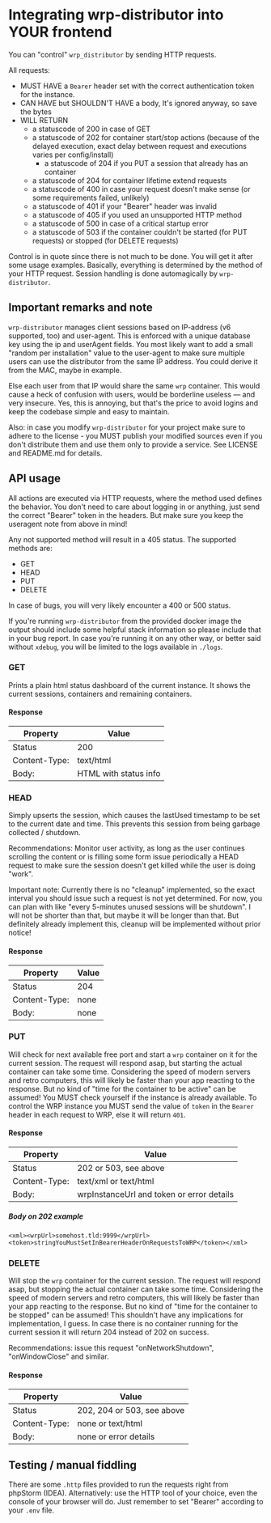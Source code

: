 # Integrating wrp-distributor into YOUR frontend #

You can "control" `wrp_distributor` by sending HTTP requests.

All requests:

- MUST HAVE a `Bearer` header set with the correct authentication token for the instance.
- CAN HAVE but SHOULDN'T HAVE a body, It's ignored anyway, so save the bytes
- WILL RETURN 
	- a statuscode of 200 in case of GET
	- a statuscode of 202 for container start/stop actions (because of the delayed execution, exact delay between request and executions varies per config/install)
        - a statuscode of 204 if you PUT a session that already has an container
	- a statuscode of 204 for container lifetime extend requests
	- a statuscode of 400 in case your request doesn't make sense (or some requirements failed, unlikely)
	- a statuscode of 401 if your "Bearer" header was invalid
	- a statuscode of 405 if you used an unsupported HTTP method
    - a statuscode of 500 in case of a critical startup error
	- a statuscode of 503 if the container couldn't be started (for PUT requests) or stopped (for DELETE requests)

Control is in quote since there is not much to be done.
You will get it after some usage examples. 
Basically, everything is determined by the method of your HTTP request.
Session handling is done automagically by `wrp-distributor`.

## Important remarks and note ##

`wrp-distributor` manages client sessions based on IP-address (v6 supported, too) and user-agent. This is enforced with a unique database
key using the ip and userAgent fields. You most likely want to add a small "random per installation" value to the user-agent to make sure 
multiple users can use the distributor from the same IP address. You could derive it from the MAC, maybe in example. 

Else each user from that IP would share the same `wrp` container.
This would cause a heck of confusion with users, would be borderline useless — and very insecure.
Yes, this is annoying, but that's the price to avoid logins and keep the codebase simple and easy to maintain.

Also: in case you modify `wrp-distributor` for your project make sure to adhere to the license - you MUST publish your modified sources even
if you don't distribute them and use them only to provide a service. See LICENSE and README.md for details.


## API usage ##

All actions are executed via HTTP requests, where the method used defines the behavior. You don't need to care about logging in or anything,
just send the correct "Bearer" token in the headers. But make sure you keep the useragent note from above in mind!

Any not supported method will result in a 405 status. The supported methods are:
- GET
- HEAD
- PUT
- DELETE

In case of bugs, you will very likely encounter a 400 or 500 status.

If you're running `wrp-distributor` from
the provided docker image the output should include some helpful stack information so please 
include that in your bug report.
In case you're running it on any other way, or better said without `xdebug`, you will be limited to the logs
available in `./logs`.

### GET ###

Prints a plain html status dashboard of the current instance. It shows the current sessions, containers and remaining containers.

#### Response ####
| Property      | Value                 |
|---------------|-----------------------|
| Status        | 200                   |
| Content-Type: | text/html             |
| Body:         | HTML with status info |

### HEAD ### 

Simply upserts the session, which causes the lastUsed timestamp to be set to the current date and time. This prevents this session from
being garbage collected / shutdown. 

Recommendations: Monitor user activity,
as long as the user continues scrolling the content or is filling some form issue periodically a 
HEAD request to make sure the session doesn't get killed while the user is doing "work".

Important note: 
Currently there is no "cleanup" implemented, 
so the exact interval you should issue such a request is not yet determined.
For now, you can plan with like "every 5-minutes unused sessions will be shutdown". I will not be shorter than that, but maybe it will be longer than that.
But definitely already implement this, cleanup will be implemented without prior notice!

#### Response ####
| Property      | Value |
|---------------|-------|
| Status        | 204   |
| Content-Type: | none  |
| Body:         | none  |

### PUT ###

Will check for next available free port and start a `wrp` container on it for the current session. The request will respond asap, but
starting the actual container can take some time. Considering the speed of modern servers and retro computers, this will likely be 
faster than your app reacting to the response. But no kind of "time for the container to be active" can be assumed! You MUST check 
yourself if the instance is already available. To control the WRP instance you MUST send the value of `token` in the `Bearer` header
in each request to WRP, else it will return `401`.



#### Response ####
| Property      | Value                                     |
|---------------|-------------------------------------------|
| Status        | 202 or 503, see above                     |
| Content-Type: | text/xml or text/html                     |
| Body:         | wrpInstanceUrl and token or error details |

##### Body on 202 example ##### 
`<xml><wrpUrl>somehost.tld:9999</wrpUrl><token>stringYouMustSetInBearerHeaderOnRequestsToWRP</token></xml>`


### DELETE ###

Will stop the `wrp` container for the current session. The request will respond asap, but stopping the actual container can take some time. 
Considering the speed of modern servers and retro computers, this will likely be faster than your app reacting to the response. 
But no kind of "time for the container to be stopped" can be assumed! This shouldn't have any implications for implementation, I guess.
In case there is no container running for the current session it will return 204 instead of 202 on success.

Recommendations: issue this request "onNetworkShutdown", "onWindowClose" and similar.


#### Response ####
| Property      | Value                      |
|---------------|----------------------------|
| Status        | 202, 204 or 503, see above |
| Content-Type: | none or text/html          |
| Body:         | none or error details      |

## Testing / manual fiddling ##

There are some `.http` files provided to run the requests right from phpStorm (IDEA). Alternatively: use the HTTP tool of your choice, even
the console of your browser will do. Just remember to set "Bearer" according to your `.env` file.
